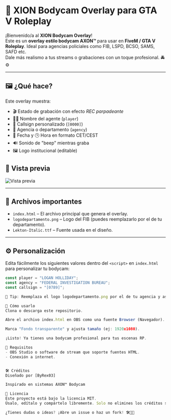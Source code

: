 # 🎥 XION Bodycam Overlay para GTA V Roleplay

¡Bienvenido/a al **XION Bodycam Overlay**!  
Este es un **overlay estilo bodycam AXON™** para usar en **FiveM / GTA V Roleplay**. Ideal para agencias policiales como FIB, LSPD, BCSO, SAMS, SAFD etc.  
Dale más realismo a tus streams o grabaciones con un toque profesional. 🚔⚙️

---

## 🖼️ ¿Qué hace?

Este overlay muestra:

- 🎬 Estado de grabación con efecto *REC parpadeante*
- 🧑‍✈️ Nombre del agente (`player`)
- 🔢 Callsign personalizado (`[0000]`)
- 🏢 Agencia o departamento (`agency`)
- 📅 Fecha y 🕒 Hora en formato CET/CEST
- 🔊 Sonido de "beep" mientras graba
- 🖼️ Logo institucional (editable)

## 🧪 Vista previa
![Vista previa](https://i.imgur.com/Aesf7Y8.gif)


---

## 📁 Archivos importantes

- `index.html` – El archivo principal que genera el overlay.
- `logodepartamento.png` – Logo del FIB (puedes reemplazarlo por el de tu departamento).
- `Lekton-Italic.ttf` – Fuente usada en el diseño.

---

## ⚙️ Personalización

Edita fácilmente los siguientes valores dentro del `<script>` en `index.html` para personalizar tu bodycam:

```js
const player = "LOGAN HOLLIDAY";
const agency = "FEDERAL INVESTIGATION BUREAU";
const callsign = "[0789]";

📌 Tip: Reemplaza el logo logodepartamento.png por el de tu agencia y asegúrate de que tenga las mismas dimensiones (64x64px) o ajusta el tamaño en el HTML.

🚀 Cómo usarlo
Clona o descarga este repositorio.

Abre el archivo index.html en OBS como una fuente Browser (Navegador).

Marca "Fondo transparente" y ajusta tamaño (ej: 1920x1080).

¡Listo! Ya tienes una bodycam profesional para tus escenas RP.

🎯 Requisitos
- OBS Studio o software de stream que soporte fuentes HTML.
- Conexión a internet.


🛠️ Créditos
Diseñado por [ByRex03]

Inspirado en sistemas AXON™ Bodycam

💬 Licencia
Este proyecto está bajo la licencia MIT.
Úsalo, edítalo y compártelo libremente. Solo no elimines los créditos si vas a republicarlo. 🙏

¿Tienes dudas o ideas? ¡Abre un issue o haz un fork! 🛠️👨‍💻

